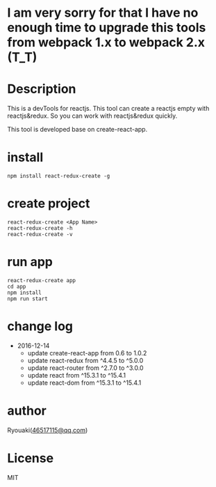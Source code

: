 # I am very sorry for that I have no enough time to upgrade this tools from webpack 1.x to webpack 2.x (T_T)

# Description
This is a devTools for reactjs. This tool can create a reactjs empty with reactjs&redux.
So you can work with reactjs&redux quickly.

This tool is developed base on create-react-app.

# install
```
npm install react-redux-create -g 
```

# create project
```
react-redux-create <App Name>
react-redux-create -h
react-redux-create -v
```

# run app
```
react-redux-create app
cd app
npm install
npm run start 
```

# change log
- 2016-12-14 
  - update create-react-app from 0.6 to 1.0.2
  - update react-redux from ^4.4.5 to ^5.0.0
  - update react-router from ^2.7.0 to ^3.0.0
  - update react from ^15.3.1 to ^15.4.1
  - update react-dom from ^15.3.1 to ^15.4.1

# author
Ryouaki(46517115@qq.com)

# License
MIT
